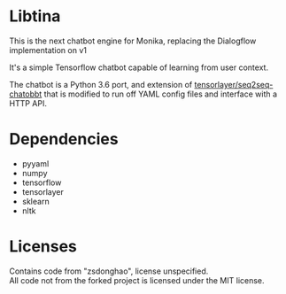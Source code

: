 # Libtina

This is the next chatbot engine for Monika, replacing the Dialogflow implementation on v1

It's a simple Tensorflow chatbot capable of learning from user context.

The chatbot is a Python 3.6 port, and extension of [tensorlayer/seq2seq-chatobbt](https://github.com/tensorlayer/seq2seq-chatbot) that is modified to run off YAML config files and interface with a HTTP API.

# Dependencies

 - pyyaml
 - numpy
 - tensorflow
 - tensorlayer
 - sklearn
 - nltk

# Licenses

Contains code from "zsdonghao", license unspecified.  
All code not from the forked project is licensed under the MIT license.
